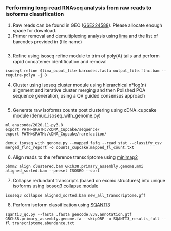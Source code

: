 ### Performing long-read RNAseq analysis from raw reads to isoforms classification 

1. Raw reads can be found in GEO ([GSE224588](https://www.ncbi.nlm.nih.gov/geo/query/acc.cgi?acc=GSE224588)). Please allocate enough space for download. 
2. Primer removal and demultiplexing analysis using [lima](https://lima.how/) and the list of barcodes provided in (file name)
```shell
```
3. Refine using isoseq refine module to trim of poly(A) tails and perform rapid concatemer identification and removal
```shell
isoseq3 refine $lima_ouput_file barcodes.fasta output_file.flnc.bam --require-polya -j 8
```
4. Cluster using isoseq cluster module using hierarchical n*log(n) alignment and iterative cluster merging and then Polished POA sequence generation, using a QV guided consensus approach
```shell
```
5. Generate raw isoforms counts post clustering using cDNA_cupcake module (demux_isoseq_with_genome.py)
```shell
ml anaconda/2020.11-py3.8
export PATH=$PATH:/cDNA_Cupcake/sequence/
export PATH=$PATH:/cDNA_Cupcake/rarefaction/

demux_isoseq_with_genome.py --mapped_fafq --read_stat --classify_csv merged_flnc_report -o counts_cupcake.mapped_fl_count.txt
```
6. Align reads to the reference transcriptome using [minimap2](https://github.com/PacificBiosciences/pbmm2)
```shell
pbmm2 align clustered.bam GRCh38.primary_assembly.genome.mmi aligned_sorted.bam --preset ISOSEQ --sort
```
7. Collapse redundant transcripts (based on exonic structures) into unique isoforms using isoseq3 [collapse module](https://isoseq.how/classification/isoseq-collapse.html)
```shell
isoseq3 collapse aligned_sorted.bam new_all_transcriptome.gff
```
8. Perform isoform classification using [SQANTI3](https://github.com/ConesaLab/SQANTI3) 
```shell
sqanti3_qc.py --fasta .fasta gencode.v38.annotation.gtf GRCh38.primary_assembly.genome.fa --skipORF -o SQANTI3_results_full --fl transcriptome.abundance.txt
```
